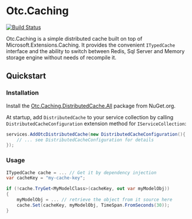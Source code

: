 # Otc.Caching
[![Build Status](https://travis-ci.org/OleConsignado/otc-caching.svg?branch=master)](https://travis-ci.org/OleConsignado/otc-caching)

Otc.Caching is a simple distributed cache built on top of Microsoft.Extensions.Caching. It provides the convenient `ITypedCache` interface and the ability to switch between Redis, Sql Server and Memory storage engine without needs of recompile it.

## Quickstart

### Installation

Install the [Otc.Caching.DistributedCache.All](https://www.nuget.org/packages/Otc.Caching.DistributedCache.All) package from NuGet.org.

At startup, add `DistributedCache` to your service collection by calling `DistributedCacheConfiguration` extension method for `IServiceCollection`:

```cs
services.AddOtcDistributedCache(new DistributedCacheConfiguration(){
    // ... see DistributedCacheConfiguration for details
});

```

### Usage

```cs
ITypedCache cache = ... // Get it by dependency injection
var cacheKey = "my-cache-key";

if (!cache.TryGet<MyModelClass>(cacheKey, out var myModelObj))
{
    myModelObj = ... // retrieve the object from it source here
    cache.Set(cacheKey, myModelObj, TimeSpan.FromSeconds(30));
}
```

